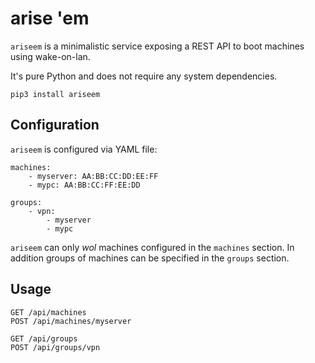 # arise 'em

`ariseem` is a minimalistic service exposing a REST API to boot machines using wake-on-lan.

It's pure Python and does not require any system dependencies.

```
pip3 install ariseem
```

## Configuration

`ariseem` is configured via YAML file:

```
machines:
    - myserver: AA:BB:CC:DD:EE:FF
    - mypc: AA:BB:CC:FF:EE:DD

groups:
    - vpn:
        - myserver
        - mypc
```

`ariseem` can only *wol* machines configured in the `machines` section.
In addition groups of machines can be specified in the `groups` section.

## Usage

```
GET /api/machines
POST /api/machines/myserver

GET /api/groups
POST /api/groups/vpn
```
